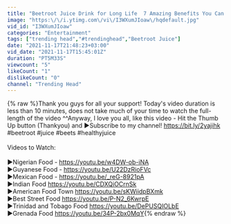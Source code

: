 ```yaml
---
title: "Beetroot Juice Drink for Long Life  7 Amazing Benefits You Can't Believe"
image: "https:\/\/i.ytimg.com\/vi\/I3WXumJIoaw\/hqdefault.jpg"
vid_id: "I3WXumJIoaw"
categories: "Entertainment"
tags: ["trending head","#trendinghead","Beetroot Juice"]
date: "2021-11-17T21:48:23+03:00"
vid_date: "2021-11-17T15:45:01Z"
duration: "PT5M33S"
viewcount: "5"
likeCount: "1"
dislikeCount: "0"
channel: "Trending Head"
---
```

{% raw %}Thank you guys for all your support! Today's video duration is less than 10 minutes, does not take much of your time to watch the full-length of the video ^^Anyway, I love you all,  like this video - Hit the Thumb Up button (Thankyou) and ►Subscribe to my channel! <a rel="nofollow" target="blank" href="https://bit.ly/2yajihk">https://bit.ly/2yajihk</a><br />#beetroot #juice #beets  #healthyjuice<br /><br />Videos to Watch:<br /><br />▶️Nigerian Food -  <a rel="nofollow" target="blank" href="https://youtu.be/w4DW-ob-iNA​​">https://youtu.be/w4DW-ob-iNA​​</a><br />▶️Guyanese Food - <a rel="nofollow" target="blank" href="https://youtu.be/U22DzRioFVc​​">https://youtu.be/U22DzRioFVc​​</a><br />▶️Mexican Food -   <a rel="nofollow" target="blank" href="https://youtu.be/_reG-8921pA​​">https://youtu.be/_reG-8921pA​​</a><br />▶️Indian Food <a rel="nofollow" target="blank" href="https://youtu.be/CDXQiOCrnSk">https://youtu.be/CDXQiOCrnSk</a><br />▶️American Food Town <a rel="nofollow" target="blank" href="https://youtu.be/sKWiidpBXmk​​">https://youtu.be/sKWiidpBXmk​​</a><br />▶️Best Street Food <a rel="nofollow" target="blank" href="https://youtu.be/P-N2_6KwrpE">https://youtu.be/P-N2_6KwrpE</a><br />▶️Trinidad and Tobago Food <a rel="nofollow" target="blank" href="https://youtu.be/DePUSQIOLbE">https://youtu.be/DePUSQIOLbE</a><br />▶️Grenada Food  <a rel="nofollow" target="blank" href="https://youtu.be/34P-2bx0MqY">https://youtu.be/34P-2bx0MqY</a>{% endraw %}
